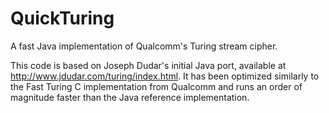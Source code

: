 # QuickTuring
A fast Java implementation of Qualcomm's Turing stream cipher.

This code is based on Joseph Dudar's initial Java port, available at
http://www.jdudar.com/turing/index.html. It has been optimized similarly
to the Fast Turing C implementation from Qualcomm and runs an order of
magnitude faster than the Java reference implementation.